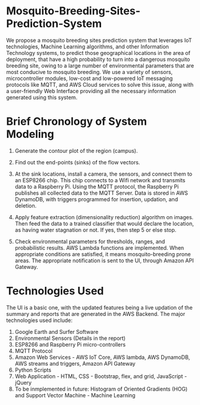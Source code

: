 # Mosquito-Breeding-Sites-Prediction-System

We propose a mosquito breeding sites prediction system that leverages IoT technologies, Machine Learning algorithms, and other Information Technology systems, to predict those geographical locations in the area of deployment, that have a high probability to turn into a dangerous mosquito breeding site, owing to a large number of environmental parameters that are most conducive to mosquito breeding. We use a variety of sensors, microcontroller modules, low-cost and low-powered IoT messaging protocols like MQTT, and AWS Cloud services to solve this issue, along with a user-friendly Web Interface providing all the necessary information generated using this system.

# Brief Chronology of System Modeling

1) Generate the contour plot of the region (campus).

2) Find out the end-points (sinks) of the flow vectors.

3) At the sink locations, install a camera, the sensors, and connect them to an ESP8266 chip. This chip connects to a Wifi network and transmits data to a Raspberry Pi. Using the MQTT protocol, the Raspberry Pi publishes all collected data to the MQTT Server. Data is stored in AWS DynamoDB, with triggers programmed for insertion, updation, and deletion.

4) Apply feature extraction (dimensionality reduction) algorithm on images. Then feed the data to a trained classifier that would declare the location, as having water stagnation or not. If yes, then step 5 or else stop.

5) Check environmental parameters for thresholds, ranges, and probabilistic results. AWS Lambda functions are implemented. When appropriate conditions are satisfied, it means mosquito-breeding prone areas. The appropriate notification is sent to the UI, through Amazon API Gateway.

# Technologies Used

The UI is a basic one, with the updated features being a live updation of the summary and reports that are generated in the AWS Backend. 
The major technologies used include:
1) Google Earth and Surfer Software
2) Environmental Sensors (Details in the report)
3) ESP8266 and Raspberry Pi micro-controllers
4) MQTT Protocol
5) Amazon Web Services - AWS IoT Core, AWS lambda, AWS DynamoDB, AWS streams and triggers, Amazon API Gateway
6) Python Scripts
7) Web Application - HTML, CSS - Bootstrap, flex, and grid, JavaScript - jQuery
8) To be inmplemented in future: Histogram of Oriented Gradients (HOG) and Support Vector Machine - Machine Learning
